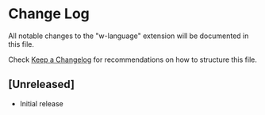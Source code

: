 # Change Log

All notable changes to the "w-language" extension will be documented in this file.

Check [Keep a Changelog](http://keepachangelog.com/) for recommendations on how to structure this file.

## [Unreleased]

- Initial release